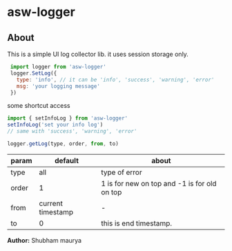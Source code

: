 # asw-logger

## About
 
 This is a simple UI log collector lib.
 it uses session storage only.

``` javascript
 import logger from 'asw-logger'
 logger.SetLog({
   type: 'info', // it can be 'info', 'success', 'warning', 'error'
   msg: 'your logging message'
 })
```
some shortcut access

``` javascript
import { setInfoLog } from 'asw-logger'
setInfoLog('set your info log')
// same with 'success', 'warning', 'error'
```
``` javascript
logger.getLog(type, order, from, to)
```

param | default | about
---------|----------|---------
 type | all | type of error
 order | 1 | 1 is for new on top and -1 is for old on top
 from | current timestamp | -
 to | 0 | this is end timestamp.

**Author:** Shubham maurya